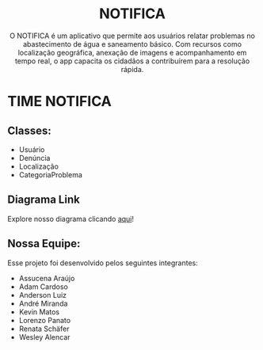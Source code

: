 <h1 align="center"> NOTIFICA </h1>

<p align="center">
  O NOTIFICA é um aplicativo que permite aos usuários relatar problemas no abastecimento de água e saneamento básico. Com recursos como localização geográfica, anexação de imagens e acompanhamento em tempo real, o app capacita os cidadãos a contribuírem para a resolução rápida.<br/>
</p>

# TIME NOTIFICA

## Classes:

- Usuário
- Denúncia
- Localização
- CategoriaProblema

## Diagrama Link

Explore nosso diagrama clicando [aqui](https://lucid.app/lucidchart/e41bfd6f-a5a1-4133-a7b7-5fa85bf7cf64/edit?viewport_loc=-1209%2C-879%2C3940%2C2037%2C0_0&invitationId=inv_3c649ade-ef29-4321-90c6-c55875064a46)!

## Nossa Equipe:

Esse projeto foi desenvolvido pelos seguintes integrantes:

- Assucena Araújo
- Adam Cardoso
- Anderson Luiz
- André Miranda
- Kevin Matos
- Lorenzo Panato
- Renata Schäfer
- Wesley Alencar